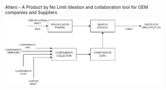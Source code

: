 Altero - A Product by No Limit 
Ideation and collaboration tool for OEM companies and Suppliers   
  
![alt text](https://github.com/forybogdanov/altero/blob/main/flow_diagram.jpg)
